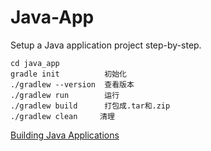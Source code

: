 
# Java-App

Setup a Java application project step-by-step.

```
cd java_app
gradle init          初始化
./gradlew --version  查看版本
./gradlew run        运行
./gradlew build      打包成.tar和.zip
./gradlew clean　　　清理
```

[Building Java Applications](https://docs.gradle.org/6.7/samples/sample_building_java_applications.html)


